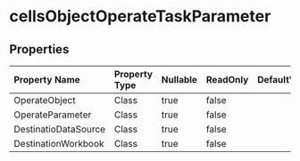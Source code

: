 # **cellsObjectOperateTaskParameter**

 

## **Properties**

| Property Name | Property Type | Nullable |  ReadOnly | DefaultValue | Description | 
| :- | :- | :- |:- |  :- | :- |
|OperateObject|Class|true|false |  ||
|OperateParameter|Class|true|false |  ||
|DestinatioDataSource|Class|true|false |  ||
|DestinationWorkbook|Class|true|false |  ||

